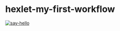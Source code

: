 # hexlet-my-first-workflow

[![say-hello](https://github.com/Freemason-EAG/hexlet-my-first-workflow/actions/workflows/say-hello.yml/badge.svg)](https://github.com/Freemason-EAG/hexlet-my-first-workflow/actions/workflows/say-hello.yml)
